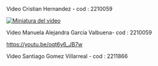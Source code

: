 

Video Cristian Hernandez - cod : 2210059


[![Miniatura del video](https://drive.google.com/thumbnail?id=12awWIbd7BuQ8WPWMjMrbBO_WzG8DSNaA)](https://drive.google.com/file/d/12awWIbd7BuQ8WPWMjMrbBO_WzG8DSNaA)



Video Manuela Alejandra García Valbuena- cod : 2210059


https://youtu.be/oqt6y6_JB7w

Video Santiago Gomez Villarreal - cod : 2211866

